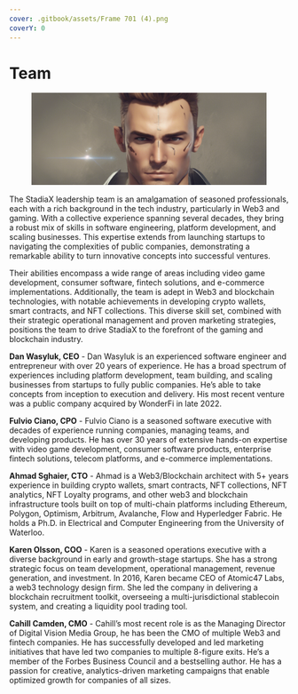 ```yaml
---
cover: .gitbook/assets/Frame 701 (4).png
coverY: 0
---
```


# Team

<figure><img src=".gitbook/assets/938102_Transform the person in the uploaded image into a _xl-1024-v1-0.png" alt=""><figcaption></figcaption></figure>

The StadiaX leadership team is an amalgamation of seasoned professionals, each with a rich background in the tech industry, particularly in Web3 and gaming. With a collective experience spanning several decades, they bring a robust mix of skills in software engineering, platform development, and scaling businesses. This expertise extends from launching startups to navigating the complexities of public companies, demonstrating a remarkable ability to turn innovative concepts into successful ventures.

Their abilities encompass a wide range of areas including video game development, consumer software, fintech solutions, and e-commerce implementations. Additionally, the team is adept in Web3 and blockchain technologies, with notable achievements in developing crypto wallets, smart contracts, and NFT collections. This diverse skill set, combined with their strategic operational management and proven marketing strategies, positions the team to drive StadiaX to the forefront of the gaming and blockchain industry.

**Dan Wasyluk, CEO** - Dan Wasyluk is an experienced software engineer and entrepreneur with over 20 years of experience. He has a broad spectrum of experiences including platform development, team building, and scaling businesses from startups to fully public companies. He’s able to take concepts from inception to execution and delivery. His most recent venture was a public company acquired by WonderFi in late 2022.

**Fulvio Ciano, CPO** - Fulvio Ciano is a seasoned software executive with decades of experience running companies, managing teams, and developing products. He has over 30 years of extensive hands-on expertise with video game development, consumer software products, enterprise fintech solutions, telecom platforms, and e-commerce implementations.&#x20;

**Ahmad Sghaier, CTO** - Ahmad is a Web3/Blockchain architect with 5+ years experience in building crypto wallets, smart contracts, NFT collections, NFT analytics, NFT Loyalty programs, and other web3 and blockchain infrastructure tools built on top of multi-chain platforms including Ethereum, Polygon, Optimism, Arbitrum, Avalanche, Flow and Hyperledger Fabric. He holds a Ph.D. in Electrical and Computer Engineering from the University of Waterloo.

**Karen Olsson, COO** - Karen is a seasoned operations executive with a diverse background in early and growth-stage startups. She has a strong strategic focus on team development, operational management, revenue generation, and investment. In 2016, Karen became CEO of Atomic47 Labs, a web3 technology design firm. She led the company in delivering a  blockchain recruitment toolkit, overseeing a multi-jurisdictional stablecoin system, and creating a liquidity pool trading tool.

**Cahill Camden, CMO** - Cahill’s most recent role is as the Managing Director of Digital Vision Media Group, he has been the CMO of multiple Web3 and fintech companies. He has successfully developed and led marketing initiatives that have led two companies to multiple 8-figure exits. He’s a member of the Forbes Business Council and a bestselling author. He has a passion for creative, analytics-driven marketing campaigns that enable optimized growth for companies of all sizes.
